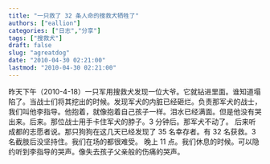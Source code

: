 ```yaml
---
title: "一只救了 32 条人命的搜救犬牺牲了"
authors: ["eallion"]
categories: ["日志","分享"]
tags: ["搜救犬"]
draft: false
slug: "agreatdog"
date: "2010-04-30 02:21:00"
lastmod: "2010-04-30 02:21:00"
---
```


昨天下午（2010-4-18）一只军用搜救犬发现一位大爷。它就钻进里面。谁知道塌陷了。当战士们将其挖出的时候。发现军犬的内脏已经砸烂。负责那军犬的战士，我们叫他李指导。他抱着，就像抱着自己孩子一样。泪水已经满面。但是他没有哭出来。后来。那位战士用手卡住军犬的脖子。3 分钟后。那军犬不动了。 后来听成都的志愿者说。那只狗狗在这几天已经发现了 35 名幸存者。有 32 名获救。3 名截肢后没坚持住。我们在场的都很难受。 晚上 11 点。我们休息的时候。可以隐约听到李指导的哭声。像失去孩子父亲般的伤痛的哭声。
